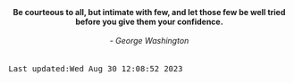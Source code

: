 
<div align="center"><b><span>Be courteous to all, but intimate with few, and let those few be well tried before you give them your confidence. </span></b><br><br><i> - George Washington</i></div>
<br><br><kbd>Last updated:Wed Aug 30 12:08:52 2023</kbd>